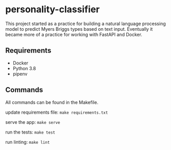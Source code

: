 # personality-classifier

This project started as a practice for building a natural language processing model to predict Myers Briggs types based on text input. Eventually it became more of a practice for working with FastAPI and Docker.

## Requirements
- Docker
- Python 3.8
- pipenv

## Commands
All commands can be found in the Makefile.

update requirements file: `make requirements.txt`

serve the app: `make serve`

run the tests: `make test`

run linting: `make lint`
